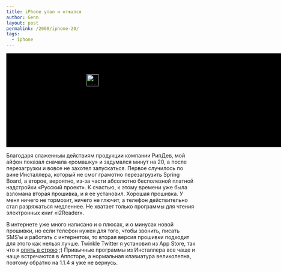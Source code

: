 ```yaml
---
title: iPhone упал и отжался
author: Genn
layout: post
permalink: /2008/iphone-20/
tags:
  - iphone
---
```

<div style="background: url(http://mega.genn.org/=^_^=/uploads/2008/07/blacky.png) top left repeat-x #000; width: 460px; height: 250 px; padding: 56px 214px 162px 214px;">
  <img src='http://mega.genn.org/=^_^=/uploads/2008/07/ajax-loader2.gif' alt='loader' width="32" height="32" />
</div>

Благодаря слаженным действиям продукции компании РипДев, мой айфон показал сначала «ромашку» и задумался минут на 20, а после перезагрузки и вовсе не захотел запускаться. Первое случилось по вине Инсталлера, который не смог грамотно перезагрузить Spring Board, а второе, вероятно, из-за части абсолютно бесполезной платной надстройки «Русский проект». К счастью, к этому времени уже была взломана вторая прошивка, и я ее установил. Хорошая прошивка. У меня ничего не тормозит, ничего не глючит, а телефон действительно стал разряжаться медленнее. Не хватает только программы для чтения электронных книг «i2Reader».

В интернете уже много написано и о плюсах, и о минусах новой прошивки, но если телефон нужен для того, чтобы звонить, писать SMS&#8217;ы и работать с интернетом, то вторая версия прошивки подходит для этого как нельзя лучше. Twinkle Twitter я установил из App Store, так что я [опять в строю][1] ;) Привычные программы из Инсталлера все чаще и чаще встречаются в Аппсторе, а нормальная клавиатура великолепна, поэтому обратно на 1.1.4 я уже не вернусь.

 [1]: http://twitter.com/genn_org